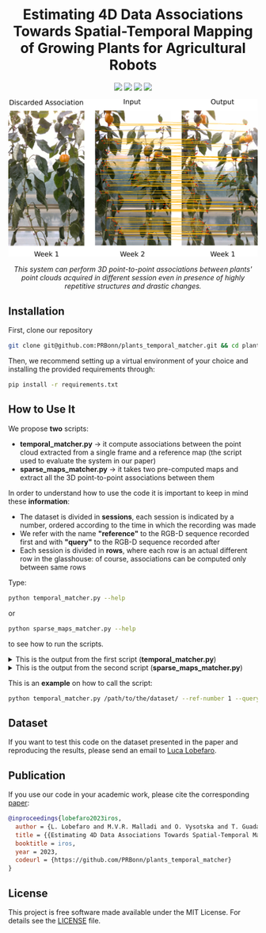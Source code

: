 <div align="center">
  <h1>Estimating 4D Data Associations Towards Spatial-Temporal Mapping of Growing Plants for Agricultural Robots</h1>
  <a href="https://github.com/PRBonn/plants_temporal_matcher#how-to-use-it"><img src="https://img.shields.io/badge/python-3670A0?style=flat-square&logo=python&logoColor=ffdd54" /></a>
    <a href="https://github.com/PRBonn/plants_temporal_matcher#installation"><img src="https://img.shields.io/badge/Linux-FCC624?logo=linux&logoColor=black" /></a>
    <a href="https://www.ipb.uni-bonn.de/wp-content/papercite-data/pdf/lobefaro2023iros.pdf"><img src="https://img.shields.io/badge/Paper-pdf-<COLOR>.svg?style=flat-square" /></a>
    <a href="https://lbesson.mit-license.org/"><img src="https://img.shields.io/badge/License-MIT-blue.svg?style=flat-square" /></a>

<p>
  <img src="https://github.com/PRBonn/plants_temporal_matcher/blob/main/images/first_image.png" width="700"/>
</p>

<p>
  <i>This system can perform 3D point-to-point associations between plants' point clouds acquired in different session even in presence of highly repetitive structures and drastic changes.</i>
</p>

</div>



## Installation
First, clone our repository
```bash
git clone git@github.com:PRBonn/plants_temporal_matcher.git && cd plants_temporal_matcher
```

Then, we recommend setting up a virtual environment of your choice and installing the provided requirements through:
```bash
pip install -r requirements.txt
```



## How to Use It
We propose __two__ scripts:
* __temporal_matcher.py__ -> it compute associations between the point cloud extracted from a single frame and a reference map (the script used to evaluate the system in our paper)
* __sparse_maps_matcher.py__ -> it takes two pre-computed maps and extract all the 3D point-to-point associations between them

In order to understand how to use the code it is important to keep in mind these __information__:
* The dataset is divided in __sessions__, each session is indicated by a number, ordered according to the time in which the recording was made
* We refer with the name __"reference"__ to the RGB-D sequence recorded first and with __"query"__ to the RGB-D sequence recorded after
* Each session is divided in __rows__, where each row is an actual different row in the glasshouse: of course, associations can be computed only between same rows


Type:
```bash
python temporal_matcher.py --help
```
or
```bash
python sparse_maps_matcher.py --help
```
to see how to run the scripts.
<details>
<summary>This is the output from the first script (<strong>temporal_matcher.py</strong>) </summary>

![temporal matcher help](https://github.com/PRBonn/plants_temporal_matcher/blob/main/images/temporal_matcher_help.png)

</details>
<details>
<summary>This is the output from the second script (<strong>sparse_maps_matcher.py</strong>) </summary>

![sparse maps matcher help](https://github.com/PRBonn/plants_temporal_matcher/blob/main/images/sparse_maps_matcher_help.png)

</details>

This is an __example__ on how to call the script:
```bash
python temporal_matcher.py /path/to/the/dataset/ --ref-number 1 --query-number 2 --row-number 3 --render-matches --no-visualize-map 
```



## Dataset
If you want to test this code on the dataset presented in the paper and reproducing the results, please send an email to [Luca Lobefaro](mailto:llobefar@uni-bonn.de?subject=[GitHub]%20Data%20Request).



## Publication
If you use our code in your academic work, please cite the corresponding [paper](https://www.ipb.uni-bonn.de/wp-content/papercite-data/pdf/lobefaro2023iros.pdf):

```bibtex
@inproceedings{lobefaro2023iros,
  author = {L. Lobefaro and M.V.R. Malladi and O. Vysotska and T. Guadagnino and C. Stachniss},
  title = {{Estimating 4D Data Associations Towards Spatial-Temporal Mapping of Growing Plants for Agricultural Robots}},
  booktitle = iros,
  year = 2023,
  codeurl = {https://github.com/PRBonn/plants_temporal_matcher}
}
```



## License
This project is free software made available under the MIT License. For details see the [LICENSE](https://github.com/PRBonn/plants_temporal_matcher/blob/main/LICENSE) file.
